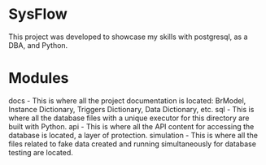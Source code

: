 # SysFlow

This project was developed to showcase my skills with postgresql, as a DBA, and Python.


# Modules

docs - This is where all the project documentation is located: BrModel, Instance Dictionary, Triggers Dictionary, Data Dictionary, etc.
sql - This is where all the database files with a unique executor for this directory are built with Python.
api - This is where all the API content for accessing the database is located, a layer of protection.
simulation - This is where all the files related to fake data created and running simultaneously for database testing are located.
